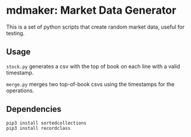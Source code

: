 # mdmaker: Market Data Generator

This is a set of python scripts that create random market data, useful for testing.


## Usage

`stock.py` generates a csv with the top of book on each line with a valid timestamp.

`merge.py` merges two top-of-book csvs using the timestamps for the operations.


## Dependencies

```
pip3 install sortedcollections
pip3 install recordclass

```
